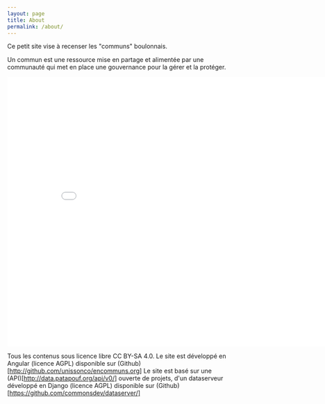 ```yaml
---
layout: page
title: About
permalink: /about/
---
```

Ce petit site vise à recenser les "communs" boulonnais.

Un commun est une ressource mise en partage et alimentée par une communauté qui met en place une gouvernance pour la gérer et la protéger. 

<iframe src="//slides.com/unisson/qu-est-ce-qu-un-bien-commun/embed" width="850" height="620" scrolling="no" frameborder="0" webkitallowfullscreen mozallowfullscreen allowfullscreen></iframe>


Tous les contenus sous licence libre CC BY-SA 4.0. Le site est développé en Angular (licence AGPL) disponible sur (Github)[http://github.com/unissonco/encommuns.org]
Le site est basé sur une (API)[http://data.patapouf.org/api/v0/] ouverte de projets, d'un dataserveur développé en Django (licence AGPL) disponible sur (Github)[https://github.com/commonsdev/dataserver/]
